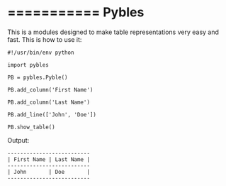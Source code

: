 ===========
Pybles
===========

This is a modules designed to make table representations very easy and fast. This is how to use it:

    #!/usr/bin/env python

    import pybles

    PB = pybles.Pyble()

    PB.add_column('First Name')

    PB.add_column('Last Name')

    PB.add_line(['John', 'Doe'])

    PB.show_table()


Output:

    --------------------------
    | First Name | Last Name |
    --------------------------
    | John       | Doe       |
    --------------------------
